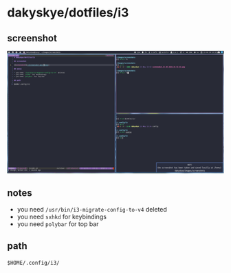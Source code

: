 # dakyskye/dotfiles/i3

## screenshot

![screenshot](screenshot.png)

## notes

* you need `/usr/bin/i3-migrate-config-to-v4` deleted
* you need `sxhkd` for keybindings
* you need `polybar` for top bar

## path

`$HOME/.config/i3/`
